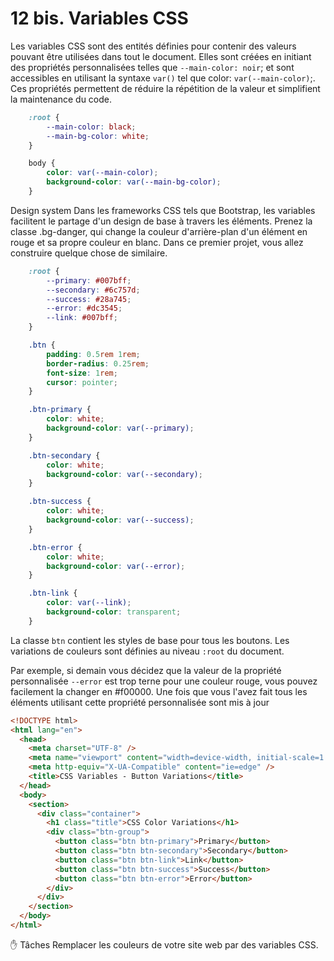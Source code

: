 # 12 bis. Variables CSS

Les variables CSS sont des entités définies pour contenir des valeurs pouvant être utilisées dans tout le document. Elles sont créées en initiant des propriétés personnalisées telles que `--main-color: noir`; et sont accessibles en utilisant la syntaxe `var()` tel que color: `var(--main-color)`;. Ces propriétés permettent de réduire la répétition de la valeur et simplifient la maintenance du code.

```css
    :root {
        --main-color: black;
        --main-bg-color: white;
    }

    body {
        color: var(--main-color);
        background-color: var(--main-bg-color);
    }
```

Design system
Dans les frameworks CSS tels que Bootstrap, les variables facilitent le partage d'un design de base à travers les éléments. Prenez la classe .bg-danger, qui change la couleur d'arrière-plan d'un élément en rouge et sa propre couleur en blanc. Dans ce premier projet, vous allez construire quelque chose de similaire.

```css
    :root {
        --primary: #007bff;
        --secondary: #6c757d;
        --success: #28a745;
        --error: #dc3545;
        --link: #007bff;
    }

    .btn {
        padding: 0.5rem 1rem;
        border-radius: 0.25rem;
        font-size: 1rem;
        cursor: pointer;
    }

    .btn-primary {
        color: white;
        background-color: var(--primary);
    }

    .btn-secondary {
        color: white;
        background-color: var(--secondary);
    }

    .btn-success {
        color: white;
        background-color: var(--success);
    }

    .btn-error {
        color: white;
        background-color: var(--error);
    }

    .btn-link {
        color: var(--link);
        background-color: transparent;
    }
```
La classe `btn` contient les styles de base pour tous les boutons. Les variations de couleurs sont définies au niveau `:root` du document. 

Par exemple, si demain vous décidez que la valeur de la propriété personnalisée `--error` est trop terne pour une couleur rouge, vous pouvez facilement la changer en #f00000. Une fois que vous l'avez fait tous les éléments utilisant cette propriété personnalisée sont mis à jour

```html
<!DOCTYPE html>
<html lang="en">
  <head>
    <meta charset="UTF-8" />
    <meta name="viewport" content="width=device-width, initial-scale=1.0" />
    <meta http-equiv="X-UA-Compatible" content="ie=edge" />
    <title>CSS Variables - Button Variations</title>
  </head>
  <body>
    <section>
      <div class="container">
        <h1 class="title">CSS Color Variations</h1>
        <div class="btn-group">
          <button class="btn btn-primary">Primary</button>
          <button class="btn btn-secondary">Secondary</button>
          <button class="btn btn-link">Link</button>
          <button class="btn btn-success">Success</button>
          <button class="btn btn-error">Error</button>
        </div>
      </div>
    </section>
  </body>
</html>
```


:hand: Tâches Remplacer les couleurs de votre site web par des variables CSS.


